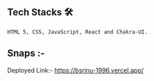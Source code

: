  
  ## Tech Stacks 🛠
    
    HTML 5, CSS, JavaScript, React and Chakra-UI.
    
  
  ## Snaps :-
 




Deployed Link:- https://bsrinu-1996.vercel.app/

